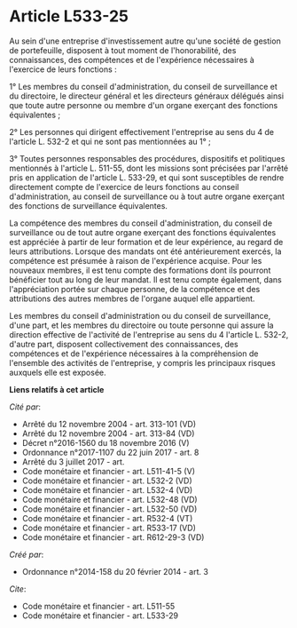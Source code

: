 # Article L533-25

Au sein d'une entreprise d'investissement autre qu'une société de gestion de portefeuille, disposent à tout moment de
l'honorabilité, des connaissances, des compétences et de l'expérience nécessaires à l'exercice de leurs fonctions :

1° Les membres du conseil d'administration, du conseil de surveillance et du directoire, le directeur général et les
directeurs généraux délégués ainsi que toute autre personne ou membre d'un organe exerçant des fonctions équivalentes ;

2° Les personnes qui dirigent effectivement l'entreprise au sens du 4 de l'article L. 532-2 et qui ne sont pas mentionnées au
1° ;

3° Toutes personnes responsables des procédures, dispositifs et politiques mentionnés à l'article L. 511-55, dont les
missions sont précisées par l'arrêté pris en application de l'article L. 533-29, et qui sont susceptibles de rendre
directement compte de l'exercice de leurs fonctions au conseil d'administration, au conseil de surveillance ou à tout autre
organe exerçant des fonctions de surveillance équivalentes.

La compétence des membres du conseil d'administration, du conseil de surveillance ou de tout autre organe exerçant des
fonctions équivalentes est appréciée à partir de leur formation et de leur expérience, au regard de leurs attributions.
Lorsque des mandats ont été antérieurement exercés, la compétence est présumée à raison de l'expérience acquise. Pour les
nouveaux membres, il est tenu compte des formations dont ils pourront bénéficier tout au long de leur mandat. Il est tenu
compte également, dans l'appréciation portée sur chaque personne, de la compétence et des attributions des autres membres de
l'organe auquel elle appartient.

Les membres du conseil d'administration ou du conseil de surveillance, d'une part, et les membres du directoire ou toute
personne qui assure la direction effective de l'activité de l'entreprise au sens du 4 l'article L. 532-2, d'autre part,
disposent collectivement des connaissances, des compétences et de l'expérience nécessaires à la compréhension de l'ensemble
des activités de l'entreprise, y compris les principaux risques auxquels elle est exposée.

**Liens relatifs à cet article**

_Cité par_:

  - Arrêté du 12 novembre 2004 - art. 313-101 (VD)
  - Arrêté du 12 novembre 2004 - art. 313-84 (VD)
  - Décret n°2016-1560 du 18 novembre 2016 (V)
  - Ordonnance n°2017-1107 du 22 juin 2017 - art. 8
  - Arrêté du 3 juillet 2017 - art.
  - Code monétaire et financier - art. L511-41-5 (V)
  - Code monétaire et financier - art. L532-2 (VD)
  - Code monétaire et financier - art. L532-4 (VD)
  - Code monétaire et financier - art. L532-48 (VD)
  - Code monétaire et financier - art. L532-50 (VD)
  - Code monétaire et financier - art. R532-4 (VT)
  - Code monétaire et financier - art. R533-17 (VD)
  - Code monétaire et financier - art. R612-29-3 (VD)

_Créé par_:

  - Ordonnance n°2014-158 du 20 février 2014 - art. 3

_Cite_:

  - Code monétaire et financier - art. L511-55
  - Code monétaire et financier - art. L533-29
